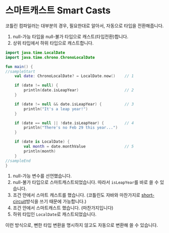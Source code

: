 # 스마트캐스트 Smart Casts

코틀린 컴파일러는 대부분의 경우, 필요한대로 알아서, 자동으로 타입을 전환해줍니다.

1. null-가능 타입을 null-불가 타입으로 캐스트(타입전환)합니다.
2. 상위 타입에서 하위 타입으로 캐스트합니다.

```kotlin
import java.time.LocalDate
import java.time.chrono.ChronoLocalDate

fun main() {
//sampleStart
    val date: ChronoLocalDate? = LocalDate.now()    // 1

    if (date != null) {
        println(date.isLeapYear)                    // 2
    }

    if (date != null && date.isLeapYear) {          // 3
        println("It's a leap year!")
    }

    if (date == null || !date.isLeapYear) {         // 4
        println("There's no Feb 29 this year...")
    }

    if (date is LocalDate) {
        val month = date.monthValue                 // 5
        println(month)
    }
//sampleEnd
}

```

1. null-가능 변수를 선언했습니다.
2. null-불가 타입으로 스마트캐스트되었습니다. 따라서 `isLeapYear`를 바로 쓸 수 있습니다.
3. 조건 안에서 스마트 캐스트를 했습니다. (코틀린도 자바와 마찬가지로 [short-circuit](https://en.wikipedia.org/wiki/Short-circuit_evaluation)방식을 쓰기 때문에 가능합니다.)
4. 조건 안에서 스마트캐스트 했습니다. (마찬가지입니다)
5. 하위 타입인 `LocalDate`로 캐스트되었습니다.

이런 방식으로, 뻔한 타입 변환을 명시하지 않고도 자동으로 변환해 쓸 수 있습니다.